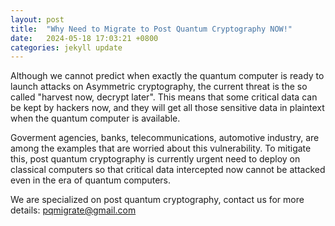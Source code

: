 ```yaml
---
layout: post
title:  "Why Need to Migrate to Post Quantum Cryptography NOW!"
date:   2024-05-18 17:03:21 +0800
categories: jekyll update
---
```

Although we cannot predict when exactly the quantum computer is ready to launch attacks on Asymmetric cryptography, the current threat is the so called "harvest now, decrypt later". This means that some critical data can be kept by hackers now, and they will get all those sensitive data in plaintext when the quantum computer is available. 

Goverment agencies, banks, telecommunications, automotive industry, are among the examples that are worried about this vulnerability. To mitigate this, post quantum cryptography is currently urgent need to deploy on classical computers so that critical data intercepted now cannot be attacked even in the era of quantum computers.

We are specialized on post quantum cryptography, contact us for more details: pqmigrate@gmail.com
